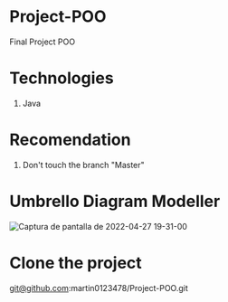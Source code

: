 # Project-POO
Final Project POO

# Technologies
1. Java

# Recomendation
1. Don't touch the branch "Master"

# Umbrello Diagram Modeller
![Captura de pantalla de 2022-04-27 19-31-00](https://user-images.githubusercontent.com/77118215/165653481-412d81cd-8d4a-4290-84a2-cf173725c55f.png)

# Clone the project
git@github.com:martin0123478/Project-POO.git
